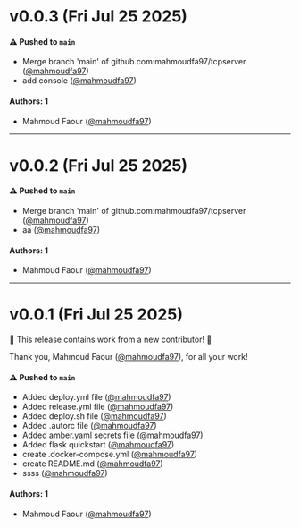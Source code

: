 # v0.0.3 (Fri Jul 25 2025)

#### ⚠️ Pushed to `main`

- Merge branch 'main' of github.com:mahmoudfa97/tcpserver ([@mahmoudfa97](https://github.com/mahmoudfa97))
- add console ([@mahmoudfa97](https://github.com/mahmoudfa97))

#### Authors: 1

- Mahmoud Faour ([@mahmoudfa97](https://github.com/mahmoudfa97))

---

# v0.0.2 (Fri Jul 25 2025)

#### ⚠️ Pushed to `main`

- Merge branch 'main' of github.com:mahmoudfa97/tcpserver ([@mahmoudfa97](https://github.com/mahmoudfa97))
- aa ([@mahmoudfa97](https://github.com/mahmoudfa97))

#### Authors: 1

- Mahmoud Faour ([@mahmoudfa97](https://github.com/mahmoudfa97))

---

# v0.0.1 (Fri Jul 25 2025)

:tada: This release contains work from a new contributor! :tada:

Thank you, Mahmoud Faour ([@mahmoudfa97](https://github.com/mahmoudfa97)), for all your work!

#### ⚠️ Pushed to `main`

- Added deploy.yml file ([@mahmoudfa97](https://github.com/mahmoudfa97))
- Added release.yml file ([@mahmoudfa97](https://github.com/mahmoudfa97))
- Added deploy.sh file ([@mahmoudfa97](https://github.com/mahmoudfa97))
- Added .autorc file ([@mahmoudfa97](https://github.com/mahmoudfa97))
- Added amber.yaml secrets file ([@mahmoudfa97](https://github.com/mahmoudfa97))
- Added flask quickstart ([@mahmoudfa97](https://github.com/mahmoudfa97))
- create .docker-compose.yml ([@mahmoudfa97](https://github.com/mahmoudfa97))
- create README.md ([@mahmoudfa97](https://github.com/mahmoudfa97))
- ssss ([@mahmoudfa97](https://github.com/mahmoudfa97))

#### Authors: 1

- Mahmoud Faour ([@mahmoudfa97](https://github.com/mahmoudfa97))
